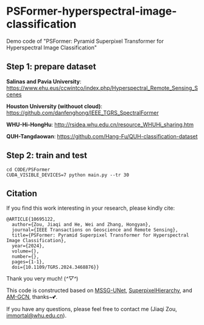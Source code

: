 # PSFormer-hyperspectral-image-classification
Demo code of "PSFormer: Pyramid Superpixel Transformer for Hyperspectral Image Classification"

## Step 1: prepare dataset
**Salinas and Pavia University**: https://www.ehu.eus/ccwintco/index.php/Hyperspectral_Remote_Sensing_Scenes

**Houston University (withouot cloud)**: https://github.com/danfenghong/IEEE_TGRS_SpectralFormer

**WHU-Hi-HongHu**: http://rsidea.whu.edu.cn/resource_WHUHi_sharing.htm

**QUH-Tangdaowan**: https://github.com/Hang-Fu/QUH-classification-dataset

## Step 2: train and test
```
cd CODE/PSFormer
CUDA_VISIBLE_DEVICES=7 python main.py --tr 30
```
## Citation
If you find this work interesting in your research, please kindly cite:
```
@ARTICLE{10695122,
  author={Zou, Jiaqi and He, Wei and Zhang, Hongyan},
  journal={IEEE Transactions on Geoscience and Remote Sensing}, 
  title={PSFormer: Pyramid Superpixel Transformer for Hyperspectral Image Classification}, 
  year={2024},
  volume={},
  number={},
  pages={1-1},
  doi={10.1109/TGRS.2024.3468876}}
```
Thank you very much! (*^▽^*)

This code is constructed based on [MSSG-UNet](https://github.com/qichaoliu/MSSG-UNet), [SuperpixelHierarchy](https://github.com/xingxjtu/SuperpixelHierarchy), and [AM-GCN](https://github.com/zhumeiqiBUPT/AM-GCN), thanks~💕.

If you have any questions, please feel free to contact me (Jiaqi Zou, immortal@whu.edu.cn).

